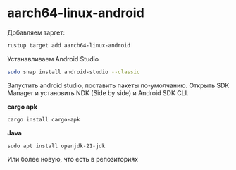# aarch64-linux-android

Добавляем таргет:

```bash
rustup target add aarch64-linux-android
```

Устанавливаем Android Studio

```bash
sudo snap install android-studio --classic
```

Запустить android studio, поставить пакеты по-умолчанию. Открыть SDK Manager и установить NDK (Side by side) и Android SDK CLI.

**cargo apk**

```bash
cargo install cargo-apk
```

**Java**

```
sudo apt install openjdk-21-jdk
```

Или более новую, что есть в репозиториях
